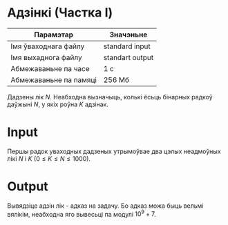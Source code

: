 # Адзінкі (Частка I)


|        Парамэтар        |   Значэньне        |
|  --------------------   | -------------      |
|  Імя ўваходнага файлу   |    standard input  |
|   Імя выхаднога файлу   |    standart output |
|   Абмежаваньне па часе  |      1 с           |
|  Абмежаваньне па памяці |   256 Мб           |

Дадзены лік $N$. Неабходна вызначыць, колькі ёсьць бінарных радкоў даўжыні $N$, у якіх роўна $K$ адзінак.

# Input
Першы радок уваходных дадзеных утрымоўвае два цэлых неадмоўных лікі $N$ і $K$ $(0 \le K \le N \le 1000)$.

# Output
Вывядзіце адзін лік - адказ на задачу. Бо адказ можа быць вельмі вялікім, неабходна яго вывесьці па модулі $10^9 + 7$.
